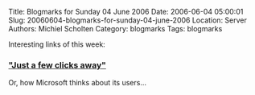 Title: Blogmarks for Sunday 04 June 2006
Date: 2006-06-04 05:00:01
Slug: 20060604-blogmarks-for-sunday-04-june-2006
Location: Server
Authors: Michiel Scholten
Category: blogmarks
Tags: blogmarks

<p>Interesting links of this week:</p>
<h3><a href="http://www.flickr.com/photo_zoom.gne?id=151250154&amp;size=o">"Just a few clicks away"</a></h3>
<p>Or, how Microsoft thinks about its users...</p>
